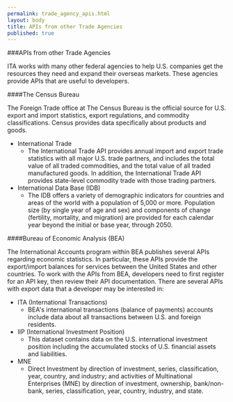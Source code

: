 ```yaml
---
permalink: trade_agency_apis.html
layout: body
title: APIs from other Trade Agencies
published: true
---
```



###APIs from other Trade Agencies

ITA works with many other federal agencies to help U.S. companies get the resources they need and expand their overseas markets.  These agencies provide APIs that are useful to developers. 

####The Census Bureau

The Foreign Trade office at The Census Bureau is the official source for U.S. export and import statistics, export regulations, and commodity classifications.  Census provides data specifically about products and goods.
- International Trade
  - The International Trade API provides annual import and export trade statistics with all major U.S. trade partners, and includes the total value of all traded commodities, and the total value of all traded manufactured goods. In addition, the International Trade API provides state-level commodity trade with those trading partners.
- International Data Base (IDB)
  - The IDB offers a variety of demographic indicators for countries and areas of the world with a population of 5,000 or more.  Population size (by single year of age and sex) and components of change (fertility, mortality, and migration) are provided for each calendar year beyond the initial or base year, through 2050.

####Bureau of Economic Analysis (BEA)

The International Accounts program within BEA publishes several APIs regarding economic statistics.  In particular, these APIs provide the export/import balances for services between the United States and other countries.
To work with the APIs from BEA, developers need to first register for an API key, then review their API documentation.  There are several APIs with export data that a developer may be interested in:
- ITA (International Transactions)
  - BEA's international transactions (balance of payments) accounts include data about all transactions between U.S. and foreign residents. 
- IIP (International Investment Position)
  - This dataset contains data on the U.S. international investment position including the accumulated stocks of U.S. financial assets and liabilities.
- MNE
  - Direct Investment by direction of investment, series, classification, year, country, and industry; and activities of Multinational Enterprises (MNE) by direction of investment, ownership, bank/non-bank, series, classification, year, country, industry, and state.
